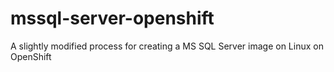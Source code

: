 # mssql-server-openshift
A slightly modified process for creating a MS SQL Server image on Linux on OpenShift
